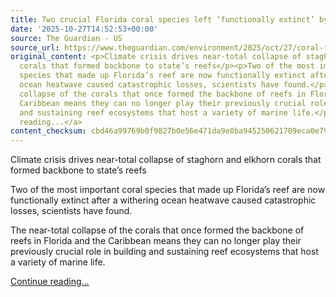 ```yaml
---
title: Two crucial Florida coral species left ‘functionally extinct’ by ocean heatwave
date: '2025-10-27T14:52:53+00:00'
source: The Guardian - US
source_url: https://www.theguardian.com/environment/2025/oct/27/coral-florida-functionally-extinct-climate-crisis
original_content: <p>Climate crisis drives near-total collapse of staghorn and elkhorn
  corals that formed backbone to state’s reefs</p><p>Two of the most important coral
  species that made up Florida’s reef are now functionally extinct after a withering
  ocean heatwave caused catastrophic losses, scientists have found.</p><p>The near-total
  collapse of the corals that once formed the backbone of reefs in Florida and the
  Caribbean means they can no longer play their previously crucial role in building
  and sustaining reef ecosystems that host a variety of marine life.</p> <a href="https://www.theguardian.com/environment/2025/oct/27/coral-florida-functionally-extinct-climate-crisis">Continue
  reading...</a>
content_checksum: cbd46a99769b0f9827b0e56e471da9e8ba945250621709eca0e791bb8aae0150
---
```


Climate crisis drives near-total collapse of staghorn and elkhorn corals that formed backbone to state’s reefs

Two of the most important coral species that made up Florida’s reef are now functionally extinct after a withering ocean heatwave caused catastrophic losses, scientists have found.

The near-total collapse of the corals that once formed the backbone of reefs in Florida and the Caribbean means they can no longer play their previously crucial role in building and sustaining reef ecosystems that host a variety of marine life.

 [Continue reading...](https://www.theguardian.com/environment/2025/oct/27/coral-florida-functionally-extinct-climate-crisis)